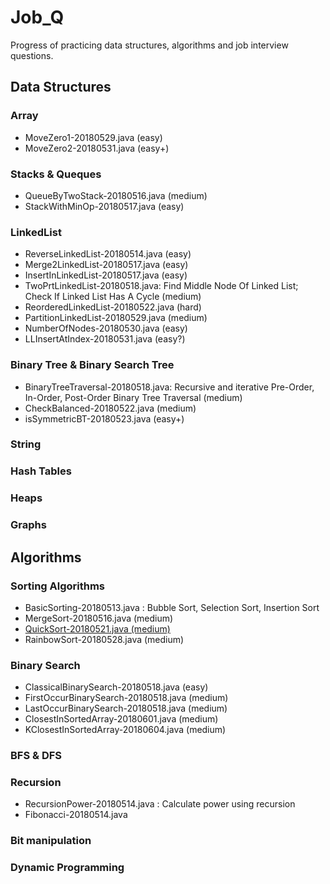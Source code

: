 # Job_Q

Progress of practicing data structures, algorithms and job interview questions.

## Data Structures

### Array
   - MoveZero1-20180529.java (easy)
   - MoveZero2-20180531.java (easy+)

### Stacks & Queques
   - QueueByTwoStack-20180516.java (medium)
   - StackWithMinOp-20180517.java (easy)

### LinkedList
   - ReverseLinkedList-20180514.java (easy)
   - Merge2LinkedList-20180517.java (easy)
   - InsertInLinkedList-20180517.java (easy)
   - TwoPrtLinkedList-20180518.java: Find Middle Node Of Linked List; Check If Linked List Has A Cycle (medium)
   - ReorderedLinkedList-20180522.java (hard)
   - PartitionLinkedList-20180529.java (medium)
   - NumberOfNodes-20180530.java (easy)
   - LLInsertAtIndex-20180531.java (easy?)

### Binary Tree & Binary Search Tree
   - BinaryTreeTraversal-20180518.java: Recursive and iterative Pre-Order, In-Order, Post-Order Binary Tree Traversal (medium)
   - CheckBalanced-20180522.java (medium)
   - isSymmetricBT-20180523.java (easy+)
    
### String
### Hash Tables
### Heaps
### Graphs

## Algorithms

### Sorting Algorithms 
   - BasicSorting-20180513.java : Bubble Sort, Selection Sort, Insertion Sort
   - MergeSort-20180516.java (medium)
   - [QuickSort-20180521.java (medium)](https://github.com/bchenSyr/Job_Q/blob/master/QuickSort-20180521.java)
   - RainbowSort-20180528.java (medium)
   
### Binary Search
   - ClassicalBinarySearch-20180518.java (easy)
   - FirstOccurBinarySearch-20180518.java (medium)
   - LastOccurBinarySearch-20180518.java (medium)
   - ClosestInSortedArray-20180601.java (medium)
   - KClosestInSortedArray-20180604.java (medium)

### BFS & DFS
   
### Recursion
   - RecursionPower-20180514.java : Calculate power using recursion
   - Fibonacci-20180514.java
 
### Bit manipulation
### Dynamic Programming
